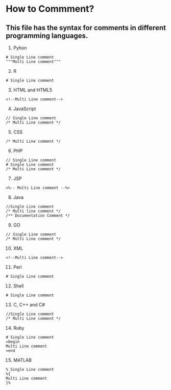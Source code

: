 # How to Commment?
## This file has the syntax for comments in different programming languages.
1. Pyhon
```
# Single Line comment 
"""Multi Line comment"""
```
2. R
```
# Single Line comment
```
3. HTML and HTML5
```
<!--Multi Line comment-->
```
4. JavaScript 
```
// Single Line comment
/* Multi Line comment */
```
5. CSS
```
/* Multi Line comment */
```
6. PHP
```
// Single Line comment
# Single Line comment
/* Multi Line comment */
```
7. JSP
```
<%-- Multi Line comment --%>
```
8. Java
```
//Single Line comment 
/* Multi line comment */
/** Documentation Comment */
```
9. GO
```
// Single Line comment
/* Multi Line comment */
```
10. XML
```
<!--Multi Line comment-->
```
11. Perl
```
# Single Line comment
```
12. Shell
```
# Single Line comment
```
13. C, C++ and C#
```
//Single Line comment 
/* Multi Line comment */
```
14. Ruby
```
# Single Line comment
=begin
Multi Line comment
=end
```
15. MATLAB
```
% Single Line comment
%{
Multi Line comment
}%
```
